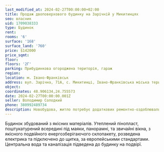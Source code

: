 ```yaml
---
last_modified_at: 2024-02-27T00:00:00+02:00
title: Продаж двоповерхового будинку на Зарічній у Микитинцях
seo: власник
uid: 1709038333
type: Будинок
rent:
rooms: '6'
surface: '168'
surface_land: '760'
price: $142000
price_sqmt:
floor:
floors: '2Г'
parking: Прибудинкова огороджена територія, гараж
region:
location: м. Івано-Франківськ
address: вул. Зарічна, 71А, с. Микитинці, Івано-Франківська міська територіальна громада
object:
coordinates: 48.906134,24.755573
date: 2024-02-27T00:00:00.001Z
seller: Володимир Солодкий
phone: 380992489734
description: Новобудова, житло потребує додаткових ремонтно-оздоблювальних робіт
---
```


Будинок збудований з якісних матеріалів. Утеплений пінопласт, поштукатурений всередині під маяки, панорамні, та звичайні вікна, з якісного подвійного енергозберігаючого склопакету, розведена електрика та підключено до щитка, за европейськими стандартами. Центральна вода та каналізація підведена до будинку на подвірї.
